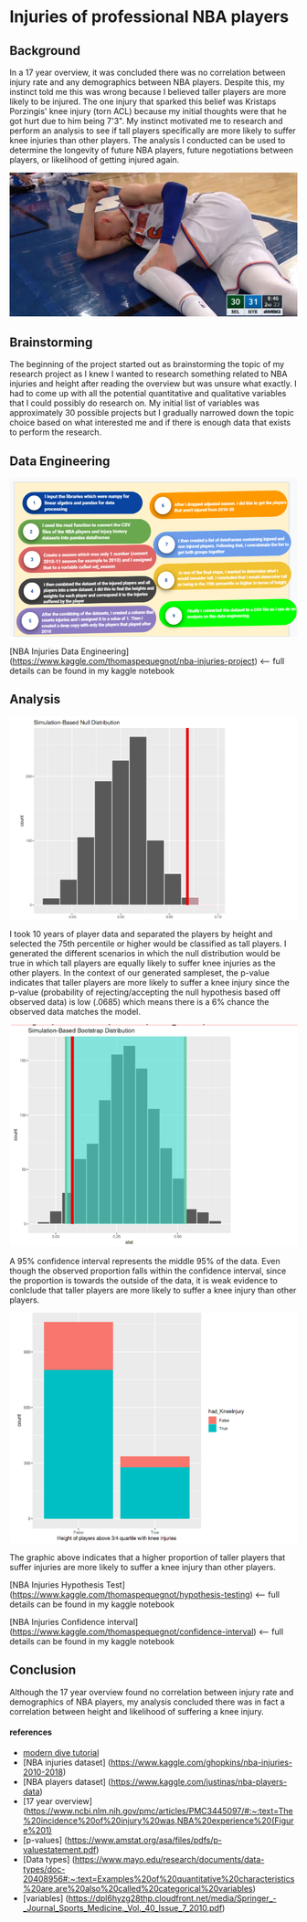 # Injuries of professional NBA players
## Background
In a 17 year overview, it was concluded there was no correlation between injury rate and any demographics between NBA players. Despite this, my instinct told me this was wrong because I believed taller players are more likely to be injured. The one injury that sparked this belief was Kristaps Porzingis' knee injury (torn ACL) because my initial thoughts were that he got hurt due to him being 7'3". My instinct motivated me to research and perform an analysis to see if tall players specifically are more likely to suffer knee injuries than other players. The analysis I conducted can be used to determine the longevity of future NBA players, future negotiations between players, or likelihood of getting injured again. 

![test](/knee_injury_example.png)

## Brainstorming
The beginning of the project started out as brainstorming the topic of my research project as I knew I wanted to research something related to NBA injuries and height after reading the overview but was unsure what exactly. I had to come up with all the potential quantitative and qualitative variables that I could possibly do research on. My initial list of variables was approximately 30 possible projects but I gradually narrowed down the topic choice based on what interested me and if there is enough data that exists to perform the research. 
## Data Engineering
![test](/Data_engineering.png)

[NBA Injuries Data Engineering] (https://www.kaggle.com/thomaspequegnot/nba-injuries-project)  <-- full details can be found in my kaggle notebook
## Analysis

![test](/P-value_hypothesis_testing_graph.png)

I took 10 years of player data and separated the players by height and selected the 75th percentile or higher would be classified as tall players. I generated the different scenarios in which the null distribution would be true in which tall players are equally likely to suffer knee injuries as the other players. In the context of our generated sampleset, the p-value indicates that taller players are more likely to suffer a knee injury since the p-value (probability of rejecting/accepting the null hypothesis based off observed data) is low (.0685) which means there is a 6% chance the observed data matches the model.

![test](/Confidence_interval.png)

A 95% confidence interval represents the middle 95% of the data. Even though the observed proportion falls within the confidence interval, since the proportion is towards the outside of the data, it is weak evidence to conlclude that taller players are more likely to suffer a knee injury than other players.

![test](/Hyp_test.png)

The graphic above indicates that a higher proportion of taller players that suffer injuries are more likely to suffer a knee injury than other players.

[NBA Injuries Hypothesis Test] (https://www.kaggle.com/thomaspequegnot/hypothesis-testing) <-- full details can be found in my kaggle notebook

[NBA Injuries Confidence interval] (https://www.kaggle.com/thomaspequegnot/confidence-interval) <-- full details can be found in my kaggle notebook
## Conclusion
Although the 17 year overview found no correlation between injury rate and demographics of NBA players, my analysis concluded there was in fact a correlation between height and likelihood of suffering a knee injury.




#### references
- [modern dive tutorial](https://moderndive.com/)
- [NBA injuries dataset] (https://www.kaggle.com/ghopkins/nba-injuries-2010-2018)
- [NBA players dataset] (https://www.kaggle.com/justinas/nba-players-data)
- [17 year overview] (https://www.ncbi.nlm.nih.gov/pmc/articles/PMC3445097/#:~:text=The%20incidence%20of%20injury%20was,NBA%20experience%20(Figure%201)
- [p-values] (https://www.amstat.org/asa/files/pdfs/p-valuestatement.pdf)
- [Data types] (https://www.mayo.edu/research/documents/data-types/doc-20408956#:~:text=Examples%20of%20quantitative%20characteristics%20are,are%20also%20called%20categorical%20variables)
- [variables] (https://dpl6hyzg28thp.cloudfront.net/media/Springer_-_Journal_Sports_Medicine._Vol._40_Issue_7_2010.pdf)
